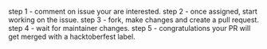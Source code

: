 step 1 - comment on issue your are interested.
step 2 - once assigned, start working on the issue.
step 3 - fork, make changes and create a pull request.
step 4 - wait for maintainer changes.
step 5 - congratulations your PR will get merged with a hacktoberfest label.
